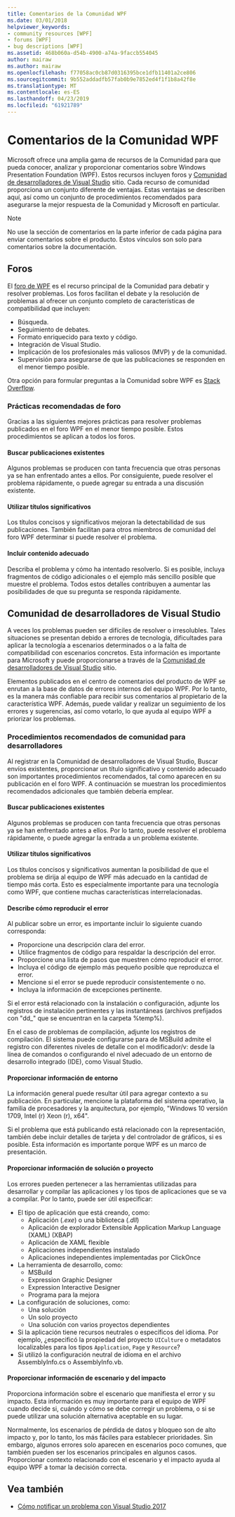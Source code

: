 ```yaml
---
title: Comentarios de la Comunidad WPF
ms.date: 03/01/2018
helpviewer_keywords:
- community resources [WPF]
- forums [WPF]
- bug descriptions [WPF]
ms.assetid: 468b060a-d54b-4900-a74a-9faccb554045
author: mairaw
ms.author: mairaw
ms.openlocfilehash: f77058ac0cb87d0316395bce1dfb11401a2ce806
ms.sourcegitcommit: 9b552addadfb57fab0b9e7852ed4f1f1b8a42f8e
ms.translationtype: MT
ms.contentlocale: es-ES
ms.lasthandoff: 04/23/2019
ms.locfileid: "61921789"
---
```

# <a name="wpf-community-feedback"></a>Comentarios de la Comunidad WPF

Microsoft ofrece una amplia gama de recursos de la Comunidad para que pueda conocer, analizar y proporcionar comentarios sobre Windows Presentation Foundation (WPF). Estos recursos incluyen foros y [Comunidad de desarrolladores de Visual Studio](https://developercommunity.visualstudio.com/) sitio. Cada recurso de comunidad proporciona un conjunto diferente de ventajas. Estas ventajas se describen aquí, así como un conjunto de procedimientos recomendados para asegurarse la mejor respuesta de la Comunidad y Microsoft en particular.

> [!NOTE]
> No use la sección de comentarios en la parte inferior de cada página para enviar comentarios sobre el producto. Estos vínculos son solo para comentarios sobre la documentación.

## <a name="forums"></a>Foros

El [foro de WPF](https://social.msdn.microsoft.com/Forums/vstudio/en-US/home?forum=wpf) es el recurso principal de la Comunidad para debatir y resolver problemas. Los foros facilitan el debate y la resolución de problemas al ofrecer un conjunto completo de características de compatibilidad que incluyen:

- Búsqueda.
- Seguimiento de debates.
- Formato enriquecido para texto y código.
- Integración de Visual Studio.
- Implicación de los profesionales más valiosos (MVP) y de la comunidad.
- Supervisión para asegurarse de que las publicaciones se responden en el menor tiempo posible.

Otra opción para formular preguntas a la Comunidad sobre WPF es [Stack Overflow](https://stackoverflow.com/questions/tagged/wpf).

### <a name="forum-best-practices"></a>Prácticas recomendadas de foro

Gracias a las siguientes mejores prácticas para resolver problemas publicados en el foro WPF en el menor tiempo posible. Estos procedimientos se aplican a todos los foros.

#### <a name="search-existing-posts"></a>Buscar publicaciones existentes

Algunos problemas se producen con tanta frecuencia que otras personas ya se han enfrentado antes a ellos. Por consiguiente, puede resolver el problema rápidamente, o puede agregar su entrada a una discusión existente.

#### <a name="use-meaningful-titles"></a>Utilizar títulos significativos

Los títulos concisos y significativos mejoran la detectabilidad de sus publicaciones. También facilitan para otros miembros de comunidad del foro WPF determinar si puede resolver el problema.

#### <a name="include-appropriate-content"></a>Incluir contenido adecuado

Describa el problema y cómo ha intentado resolverlo. Si es posible, incluya fragmentos de código adicionales o el ejemplo más sencillo posible que muestre el problema. Todos estos detalles contribuyen a aumentar las posibilidades de que su pregunta se responda rápidamente.

## <a name="visual-studio-developer-community"></a>Comunidad de desarrolladores de Visual Studio

A veces los problemas pueden ser difíciles de resolver o irresolubles. Tales situaciones se presentan debido a errores de tecnología, dificultades para aplicar la tecnología a escenarios determinados o a la falta de compatibilidad con escenarios concretos. Esta información es importante para Microsoft y puede proporcionarse a través de la [Comunidad de desarrolladores de Visual Studio](https://developercommunity.visualstudio.com/) sitio.

Elementos publicados en el centro de comentarios del producto de WPF se enrutan a la base de datos de errores internos del equipo WPF. Por lo tanto, es la manera más confiable para recibir sus comentarios al propietario de la característica WPF. Además, puede validar y realizar un seguimiento de los errores y sugerencias, así como votarlo, lo que ayuda al equipo WPF a priorizar los problemas.

### <a name="developer-community-best-practices"></a>Procedimientos recomendados de comunidad para desarrolladores

Al registrar en la Comunidad de desarrolladores de Visual Studio, Buscar envíos existentes, proporcionar un título significativo y contenido adecuado son importantes procedimientos recomendados, tal como aparecen en su publicación en el foro WPF. A continuación se muestran los procedimientos recomendados adicionales que también debería emplear.

#### <a name="search-existing-posts"></a>Buscar publicaciones existentes

Algunos problemas se producen con tanta frecuencia que otras personas ya se han enfrentado antes a ellos. Por lo tanto, puede resolver el problema rápidamente, o puede agregar la entrada a un problema existente.

#### <a name="use-meaningful-titles"></a>Utilizar títulos significativos

Los títulos concisos y significativos aumentan la posibilidad de que el problema se dirija al equipo de WPF más adecuado en la cantidad de tiempo más corta. Esto es especialmente importante para una tecnología como WPF, que contiene muchas características interrelacionadas.

#### <a name="describe-how-to-reproduce-your-bug"></a>Describe cómo reproducir el error

Al publicar sobre un error, es importante incluir lo siguiente cuando corresponda:

- Proporcione una descripción clara del error.
- Utilice fragmentos de código para respaldar la descripción del error.
- Proporcione una lista de pasos que muestren cómo reproducir el error.
- Incluya el código de ejemplo más pequeño posible que reproduzca el error.
- Mencione si el error se puede reproducir consistentemente o no.
- Incluya la información de excepciones pertinente.

 Si el error está relacionado con la instalación o configuración, adjunte los registros de instalación pertinentes y las instantáneas (archivos prefijados con "dd_" que se encuentran en la carpeta %temp%).

 En el caso de problemas de compilación, adjunte los registros de compilación. El sistema puede configurarse para de MSBuild admite el registro con diferentes niveles de detalle con el modificador/v: desde la línea de comandos o configurando el nivel adecuado de un entorno de desarrollo integrado (IDE), como Visual Studio.

#### <a name="provide-environment-information"></a>Proporcionar información de entorno

La información general puede resultar útil para agregar contexto a su publicación. En particular, mencione la plataforma del sistema operativo, la familia de procesadores y la arquitectura, por ejemplo, "Windows 10 versión 1709, Intel (r) Xeon (r), x64".

Si el problema que está publicando está relacionado con la representación, también debe incluir detalles de tarjeta y del controlador de gráficos, si es posible. Esta información es importante porque WPF es un marco de presentación.

#### <a name="provide-solution-or-project-information"></a>Proporcionar información de solución o proyecto

Los errores pueden pertenecer a las herramientas utilizadas para desarrollar y compilar las aplicaciones y los tipos de aplicaciones que se va a compilar. Por lo tanto, puede ser útil especificar:

- El tipo de aplicación que está creando, como:
  - Aplicación (*.exe*) o una biblioteca (*.dll*)
  - Aplicación de explorador Extensible Application Markup Language (XAML) (XBAP)
  - Aplicación de XAML flexible
  - Aplicaciones independientes instalado
  - Aplicaciones independientes implementadas por ClickOnce
- La herramienta de desarrollo, como:
  - MSBuild
  - Expression Graphic Designer
  - Expression Interactive Designer
  - Programa para la mejora
- La configuración de soluciones, como:
  - Una solución
  - Un solo proyecto
  - Una solución con varios proyectos dependientes
- Si la aplicación tiene recursos neutrales o específicos del idioma. Por ejemplo, ¿especificó la propiedad del proyecto `UICulture` o metadatos localizables para los tipos `Application`, `Page` y `Resource`?
- Si utilizó la configuración neutral de idioma en el archivo AssemblyInfo.cs o AssemblyInfo.vb.

#### <a name="provide-scenario-and-impact-information"></a>Proporcionar información de escenario y del impacto

Proporciona información sobre el escenario que manifiesta el error y su impacto. Esta información es muy importante para el equipo de WPF cuando decide si, cuándo y cómo se debe corregir un problema, o si se puede utilizar una solución alternativa aceptable en su lugar.

Normalmente, los escenarios de pérdida de datos y bloqueo son de alto impacto y, por lo tanto, los más fáciles para establecer prioridades. Sin embargo, algunos errores solo aparecen en escenarios poco comunes, que también pueden ser los escenarios principales en algunos casos. Proporcionar contexto relacionado con el escenario y el impacto ayuda al equipo WPF a tomar la decisión correcta.

## <a name="see-also"></a>Vea también

- [Cómo notificar un problema con Visual Studio 2017](/visualstudio/ide/how-to-report-a-problem-with-visual-studio-2017)
